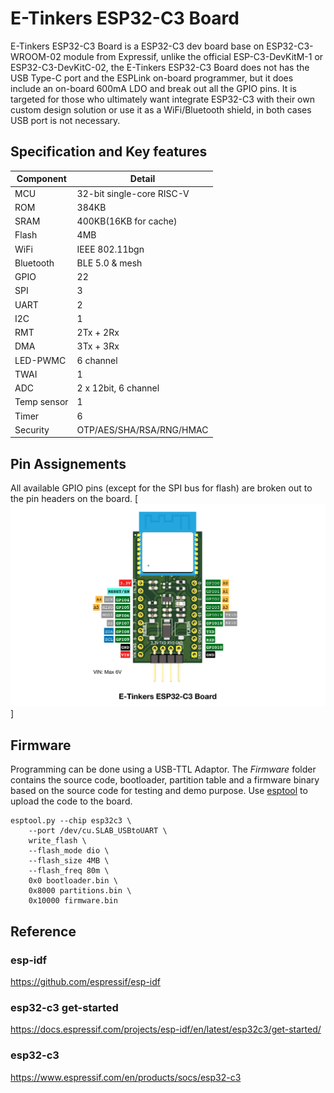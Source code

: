# E-Tinkers ESP32-C3 Board

E-Tinkers ESP32-C3 Board is a ESP32-C3 dev board base on ESP32-C3-WROOM-02 module from  Expressif, unlike the official ESP-C3-DevKitM-1 or ESP32-C3-DevKitC-02, the E-Tinkers ESP32-C3 Board does not has the USB Type-C port and the ESPLink on-board programmer, but it does include an on-board 600mA LDO and break out all the GPIO pins. It is targeted for those who ultimately want integrate ESP32-C3 with their own custom design solution or use it as a WiFi/Bluetooth shield, in both cases USB port is not necessary.

## Specification and Key features

Component|Detail |
----|----|
MCU         | 32-bit single-core RISC-V |
ROM         | 384KB |
SRAM        | 400KB(16KB for cache) |
Flash       | 4MB |
WiFi        | IEEE 802.11bgn |
Bluetooth   | BLE 5.0 & mesh |
GPIO        | 22 |
SPI         | 3 |
UART        | 2 |
I2C         | 1 |
RMT         | 2Tx + 2Rx |
DMA         | 3Tx + 3Rx |
LED-PWMC    | 6 channel |
TWAI        | 1 |
ADC         | 2 x 12bit, 6 channel |
Temp sensor | 1 |
Timer       | 6 |
Security    | OTP/AES/SHA/RSA/RNG/HMAC |

## Pin Assignements
All available GPIO pins (except for the SPI bus for flash) are broken out to the pin headers on the board.
[![E-Tinkers ESP32-C3 Board pinout](https://github.com/e-tinkers/e-tinkers-esp32-c3-board/blob/master/e-tinkers_esp32_c3_pinout.png)]

## Firmware
Programming can be done using a USB-TTL Adaptor. The *Firmware* folder contains the source code, bootloader, partition table and a firmware binary based on the source code for testing and demo purpose. Use [esptool](https://github.com/espressif/esptool) to upload the code to the board.

```
esptool.py --chip esp32c3 \
	--port /dev/cu.SLAB_USBtoUART \
	write_flash \
	--flash_mode dio \
	--flash_size 4MB \
	--flash_freq 80m \
	0x0 bootloader.bin \
	0x8000 partitions.bin \
	0x10000 firmware.bin
```

## Reference
### esp-idf
https://github.com/espressif/esp-idf
### esp32-c3 get-started
https://docs.espressif.com/projects/esp-idf/en/latest/esp32c3/get-started/
### esp32-c3
https://www.espressif.com/en/products/socs/esp32-c3
